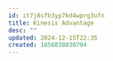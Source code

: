 ```yaml
---
id: it7j8sfb3yp7kd4wprg3ufn
title: Kinesis Advantage
desc: ""
updated: 2024-12-15T22:35
created: 1656838030704
---
```


